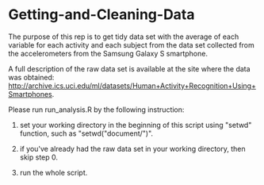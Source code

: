 # Getting-and-Cleaning-Data
The purpose of this rep is to get tidy data set with the average of each variable for each activity and each subject from the data set collected from the accelerometers from the Samsung Galaxy S smartphone.

A full description of the raw data set is available at the site where the data was obtained:  http://archive.ics.uci.edu/ml/datasets/Human+Activity+Recognition+Using+Smartphones.

Please run run_analysis.R by the following instruction:

1. set your working directory in the beginning of this script using "setwd" function, such as "setwd("document/")".
2. if you've already had the raw data set in your working directory, then skip step 0.

3. run the whole script.
